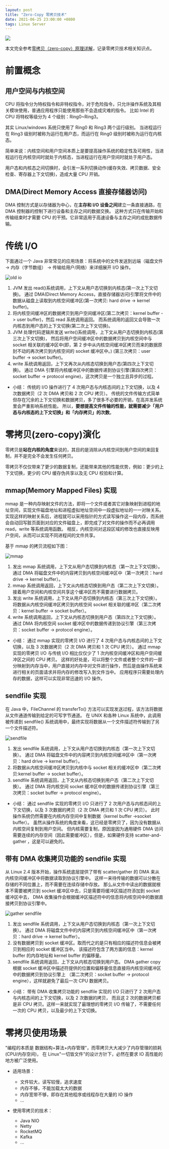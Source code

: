 ```yaml
---
layout: post
title: "Zero-Copy 零拷贝技术"
date: 2021-06-25 23:00:00 +0800
tags: Linux Server
---
```


![](/assets/images/2021-06-25-Zero_Copy_1.jpeg)

本文完全参考[零拷贝（zero-copy）原理详解](https://www.cnblogs.com/haif/p/14091757.html)，记录零拷贝技术相关知识点。

# 前置概念

## 用户空间与内核空间

CPU 将指令分为特权指令和非特权指令，对于危险指令，只允许操作系统及其相关模块使用，普通应用程序只能使用那些不会造成灾难的指令。
比如 Intel 的 CPU 将特权等级分为 4 个级别：Ring0~Ring3。

其实 Linux/windows 系统只使用了 Ring0 和 Ring3 两个运行级别。
当进程运行在 Ring3 级别时被称为运行在用户态，而运行在 Ring0 级别时被称为运行在内核态。

简单来说：内核空间和用户空间本质上是要提高操作系统的稳定性及可用性，当进程运行在内核空间时就处于内核态，当进程运行在用户空间时就处于用户态。

用户态和内核态之间切换时，会引发一系列切换动作(缓存失效、拷贝数据、安全检查、寄存器上下文切换)，造成大量 CPU 开销。

## DMA(Direct Memory Access 直接存储器访问)

DMA 控制方式是以存储器为中心，在**主存和 I/O 设备之间**建立一条直接通路，在 DMA 控制器的控制下进行设备和主存之间的数据交换。
这种方式只在传输开始和传输结束时才需要 CPU 的干预。它非常适用于高速设备与主存之间的成批数据传输。

# 传统 I/O

下面通过一个 Java 非常常见的应用场景：将系统中的文件发送到远端（磁盘文件 -> 内存（字节数组） -> 传输给用户/网络）来详细展开 I/O 操作。

![old io](/assets/images/2021-06-25-Zero_Copy_2.png)

1. JVM 发出 read()系统调用，上下文从用户态切换到内核态(第一次上下文切换)。
   通过 DMA(Direct Memory Access，直接存储器访问)引擎将文件中的数据从磁盘上读取到内核空间缓冲区(第一次拷贝: hard drive -> kernel buffer)。
2. 将内核空间缓冲区的数据拷贝到用户空间缓冲区(第二次拷贝：kernel buffer -> user buffer)，然后 read 系统调用返回。
   而系统调用的返回又会导致一次内核态到用户态的上下文切换(第二次上下文切换)。
3. JVM 处理代码逻辑并发送 write()系统调用，上下文从用户态切换到内核态(第三次上下文切换)，
   然后将用户空间缓冲区中的数据拷贝到内核空间中与 socket 相关联的缓冲区中(即，第 2 步中从内核空间缓冲区拷贝而来的数据原封不动的再次拷贝到内核空间的 socket 缓冲区中。)
   (第三次拷贝：user buffer -> socket buffer)。
4. write 系统调用返回，上下文再次从内核态切换到用户态(第四次上下文切换)。
   通过 DMA 引擎将内核缓冲区中的数据传递到协议引擎(第四次拷贝：socket buffer -> protocol engine)，这次拷贝是一个独立且异步的过程。

- 小结：
  传统的 I/O 操作进行了 4 次用户态与内核态间的上下文切换，以及 4 次数据拷贝（2 次 DMA 拷贝和 2 次 CPU 拷贝）。
  传统的文件传输方式简单但存在冗余的上下文切换和数据拷贝，多了很多不必要的开销，在高并发系统里会严重影响系统性能。
  所以，**要想提高文件传输的性能，就需要减少「用户态与内核态的上下文切换」和「内存拷贝」的次数**。

# 零拷贝(zero-copy)演化

零拷贝是**站在内核的角度**来说的，其目的是消除从内核空间到用户空间的来回复制，并不是完全不会发生任何拷贝。

零拷贝不仅仅带来了更少的数据复制，还能带来其他的性能优势，例如：更少的上下⽂切换，更少的 CPU 缓存伪共享以及无 CPU 校验和计算。

## mmap(Memory Mapped Files) 实现

mmap 是一种内存映射文件的方法，即将一个文件或者其它对象映射到进程的地址空间，实现文件磁盘地址和进程虚拟地址空间中一段虚拟地址的一一对映关系。
实现这样的映射关系后，进程就可以采用指针的方式读写操作这一段内存，而系统会自动回写脏页面到对应的文件磁盘上，即完成了对文件的操作而不必再调用 read，write 等系统调用函数。
相反，内核空间对这段区域的修改也直接反映用户空间，从而可以实现不同进程间的文件共享。

基于 mmap 的拷贝流程如下图：

![mmap](/assets/images/2021-06-25-Zero_Copy_3.png)

1. 发出 mmap 系统调用，上下文从用户态切换到内核态（第一次上下文切换）。
   通过 DMA 将磁盘文件中的内容拷贝到内核空间缓冲区中（第一次拷贝：hard drive -> kernel buffer）。
2. mmap 系统调用返回，上下文从内核态切换到用户态（第二次上下文切换）。接着用户空间和内核空间共享这个缓冲区而不需要进行数据拷贝。
3. 发出 write 系统调用，上下文从用户态切换到内核态（第三次上下文切换）。
   将数据从内核空间缓冲区拷贝到内核空间 socket 相关联的缓冲区（第二次拷贝：kernel buffer -> socket buffer）。
4. write 系统调用返回，上下文从内核态切换到用户态（第四次上下文切换）。
   通过 DMA 将内核空间 socket 缓冲区中的数据传递到协议引擎（第三次拷贝：socket buffer -> protocol engine）。

- 小结：
  通过 mmap 实现的零拷贝 I/O 进行了 4 次用户态与内核态间的上下文切换，以及 3 次数据拷贝（2 次 DMA 拷贝和 1 次 CPU 拷贝）。
  通过 mmap 实现的零拷贝 I/O 与传统 I/O 相比仅仅少了 1 次内核空间缓冲区和用户空间缓冲区之间的 CPU 拷贝。
  这样的好处是，可以将整个文件或者整个文件的一部分映射到内存当中，用户直接对内存中对文件进行操作，然后是由操作系统来进行相关的页面请求并将内存的修改写入到文件当中。
  应用程序只需要处理内存的数据，这样可以实现非常迅速的 I/O 操作。

## sendfile 实现

在 Java 中，FileChannel 的 transferTo() 方法可以实现发送过程，该方法将数据从文件通道传输到给定的可写字节通道。
在 UNIX 和各种 Linux 系统中，此调用被传递到 sendfile() 系统调用中，最终实现将数据从一个文件描述符传输到了另一个文件描述符。

![sendfile](/assets/images/2021-06-25-Zero_Copy_4.png)

1. 发出 sendfile 系统调用，上下文从用户态切换到内核态（第一次上下文切换）。
   通过 DMA 将磁盘文件中的内容拷贝到内核空间缓冲区中（第一次拷贝：hard drive -> kernel buffer）。
2. 将数据从内核空间缓冲区拷贝到内核中与 socket 相关的缓冲区中（第二次拷贝:kernel buffer -> socket buffer）。
3. sendfile 系统调用返回，上下文从内核态切换到用户态（第二次上下文切换）。
   通过 DMA 将内核空间 socket 缓冲区中的数据传递到协议引擎（第三次拷贝：socket buffer -> protocol engine）。

- 小结：
  通过 sendfile 实现的零拷贝 I/O 只进行了 2 次用户态与内核态间的上下文切换，以及 3 次数据的拷贝（2 次 DMA 拷贝和 1 次 CPU 拷贝）。
  此时操作系统仍然需要在内核内存空间中复制数据（kernel buffer ->socket buffer）。
  虽然从操作系统的角度来看，这已经是零拷贝了，因为没有数据从内核空间复制到用户空间。
  但内核需要复制，原因是因为通用硬件 DMA 访问需要连续的内存空间（因此需要缓冲区），但是，如果硬件支持 scatter-and-gather ，这是可以避免的。

## 带有 DMA 收集拷贝功能的 sendfile 实现

从 Linux 2.4 版本开始，操作系统底层提供了带有 scatter/gather 的 DMA 来从内核空间缓冲区中将数据读取到协议引擎中。
这样一来待传输的数据可以分散在存储的不同位置上，而不需要在连续存储中存放。
那么从文件中读出的数据就根本不需要被拷贝到 socket 缓冲区中去，只是需要将缓冲区描述符添加到 socket 缓冲区中去，
DMA 收集操作会根据缓冲区描述符中的信息将内核空间中的数据直接拷贝到协议引擎中。

![gather sendfile](/assets/images/2021-06-25-Zero_Copy_5.png)

1. 发出 sendfile 系统调用，上下文从用户态切换到内核态（第一次上下文切换）。
   通过 DMA 将磁盘文件中的内容拷贝到内核空间缓冲区中（第一次拷贝：hard drive -> kernel buffer）。
2. 没有数据拷贝到 socket 缓冲区。取而代之的是只有相应的描述符信息会被拷贝到相应的 socket 缓冲区当中。
   该描述符包含了两方面的信息：kernel buffer 的内存地址和 kernel buffer 的偏移量。
3. sendfile 系统调用返回，上下文从内核态切换到用户态。
   DMA gather copy 根据 socket 缓冲区中描述符提供的位置和偏移量信息直接将内核空间缓冲区中的数据拷贝到协议引擎上
   （第二次拷贝：socket buffer -> protocol engine），这样就避免了最后一次 CPU 数据拷贝。

- 小结：
  带有 DMA 收集拷贝功能的 sendfile 实现的 I/O 只进行了 2 次用户态与内核态间的上下文切换，以及 2 次数据的拷贝，
  而且这 2 次的数据拷贝都是非 CPU 拷贝。这样一来就实现了最理想的零拷贝 I/O 传输了，不需要任何一次的 CPU 拷贝，以及最少的上下文切换。

# 零拷贝使用场景

"编程的本质是 数据结构+算法+内存管理"，而零拷贝大大减少了内存管理的损耗(CPU/内存空间)，
在 Linux"一切皆文件"的设计方针下，必然在要求 IO 高性能的地方被广泛使用。

- 适用场景：

  - ⽂件较⼤，读写较慢，追求速度
  - 内存不够，不能加载太⼤的数据
  - 内存宽带不够，即存在其他程序或线程存在⼤量的 IO 操作
  - ...

- 使用零拷贝的技术：
  - Java NIO
  - Netty
  - RocketMQ
  - Kafka
  - ...
